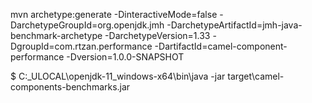 mvn archetype:generate -DinteractiveMode=false -DarchetypeGroupId=org.openjdk.jmh -DarchetypeArtifactId=jmh-java-benchmark-archetype -DarchetypeVersion=1.33 -DgroupId=com.rtzan.performance -DartifactId=camel-component-performance -Dversion=1.0.0-SNAPSHOT




$ C:\_ULOCAL\openjdk-11_windows-x64\bin\java -jar target\camel-components-benchmarks.jar

